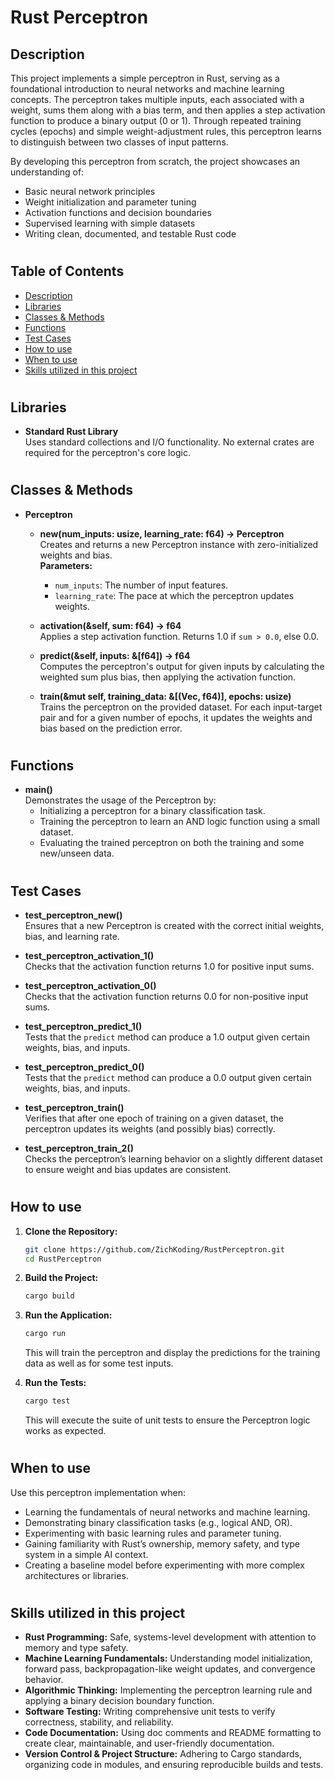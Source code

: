 # Rust Perceptron

## Description
This project implements a simple perceptron in Rust, serving as a foundational introduction to neural networks and machine learning concepts. The perceptron takes multiple inputs, each associated with a weight, sums them along with a bias term, and then applies a step activation function to produce a binary output (0 or 1). Through repeated training cycles (epochs) and simple weight-adjustment rules, this perceptron learns to distinguish between two classes of input patterns.

By developing this perceptron from scratch, the project showcases an understanding of:
- Basic neural network principles
- Weight initialization and parameter tuning
- Activation functions and decision boundaries
- Supervised learning with simple datasets
- Writing clean, documented, and testable Rust code

#

## Table of Contents
* [Description](#description)
* [Libraries](#libraries)
* [Classes & Methods](#classes--methods)
* [Functions](#functions)
* [Test Cases](#test-cases)
* [How to use](#how-to-use)
* [When to use](#when-to-use)
* [Skills utilized in this project](#skills-utilized-in-this-project)

#

## Libraries
* **Standard Rust Library**  
  Uses standard collections and I/O functionality. No external crates are required for the perceptron's core logic.

#

## Classes & Methods
* **Perceptron**
    * **new(num_inputs: usize, learning_rate: f64) -> Perceptron**  
      Creates and returns a new Perceptron instance with zero-initialized weights and bias.  
      **Parameters:**  
      - `num_inputs`: The number of input features.  
      - `learning_rate`: The pace at which the perceptron updates weights.
      
    * **activation(&self, sum: f64) -> f64**  
      Applies a step activation function. Returns 1.0 if `sum > 0.0`, else 0.0.
      
    * **predict(&self, inputs: &[f64]) -> f64**  
      Computes the perceptron's output for given inputs by calculating the weighted sum plus bias, then applying the activation function.
      
    * **train(&mut self, training_data: &[(Vec<f64>, f64)], epochs: usize)**  
      Trains the perceptron on the provided dataset. For each input-target pair and for a given number of epochs, it updates the weights and bias based on the prediction error.

#

## Functions
* **main()**  
  Demonstrates the usage of the Perceptron by:
  - Initializing a perceptron for a binary classification task.
  - Training the perceptron to learn an AND logic function using a small dataset.
  - Evaluating the trained perceptron on both the training and some new/unseen data.

#

## Test Cases
* **test_perceptron_new()**  
  Ensures that a new Perceptron is created with the correct initial weights, bias, and learning rate.

* **test_perceptron_activation_1()**  
  Checks that the activation function returns 1.0 for positive input sums.

* **test_perceptron_activation_0()**  
  Checks that the activation function returns 0.0 for non-positive input sums.

* **test_perceptron_predict_1()**  
  Tests that the `predict` method can produce a 1.0 output given certain weights, bias, and inputs.

* **test_perceptron_predict_0()**  
  Tests that the `predict` method can produce a 0.0 output given certain weights, bias, and inputs.

* **test_perceptron_train()**  
  Verifies that after one epoch of training on a given dataset, the perceptron updates its weights (and possibly bias) correctly.

* **test_perceptron_train_2()**  
  Checks the perceptron’s learning behavior on a slightly different dataset to ensure weight and bias updates are consistent.

#

## How to use
1. **Clone the Repository:**  
   ```bash
   git clone https://github.com/ZichKoding/RustPerceptron.git
   cd RustPerceptron
   ```

2. **Build the Project:**  
   ```bash
   cargo build
   ```
   
3. **Run the Application:**  
   ```bash
   cargo run
   ```
   This will train the perceptron and display the predictions for the training data as well as for some test inputs.

4. **Run the Tests:**  
   ```bash
   cargo test
   ```
   This will execute the suite of unit tests to ensure the Perceptron logic works as expected.

#

## When to use
Use this perceptron implementation when:
- Learning the fundamentals of neural networks and machine learning.
- Demonstrating binary classification tasks (e.g., logical AND, OR).
- Experimenting with basic learning rules and parameter tuning.
- Gaining familiarity with Rust’s ownership, memory safety, and type system in a simple AI context.
- Creating a baseline model before experimenting with more complex architectures or libraries.

#

## Skills utilized in this project
- **Rust Programming:** Safe, systems-level development with attention to memory and type safety.
- **Machine Learning Fundamentals:** Understanding model initialization, forward pass, backpropagation-like weight updates, and convergence behavior.
- **Algorithmic Thinking:** Implementing the perceptron learning rule and applying a binary decision boundary function.
- **Software Testing:** Writing comprehensive unit tests to verify correctness, stability, and reliability.
- **Code Documentation:** Using doc comments and README formatting to create clear, maintainable, and user-friendly documentation.
- **Version Control & Project Structure:** Adhering to Cargo standards, organizing code in modules, and ensuring reproducible builds and tests.
